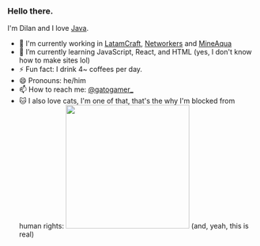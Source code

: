 ### Hello there.

I'm Dilan and I love [Java](https://en.wikipedia.org/wiki/Java_(programming_language)). 

- 🔭 I'm currently working in [LatamCraft](https://github.com/LatamCraft), [Networkers](https://github.com/NetworkersES) and [MineAqua](https://github.com/MineAqua)
- 🌱 I’m currently learning JavaScript, React, and HTML (yes, I don't know how to make sites lol)
- ⚡ Fun fact: I drink 4~ coffees per day.
- 😄 Pronouns: he/him
- 📫 How to reach me: [@gatogamer_](https://twitter.com/gatogamer_)
- 🐱 I also love cats, I'm one of that, that's the why I'm blocked from human rights: 
<img src="https://cdn.gatogamer.space/images/derechoshumanos.png" width="250"> (and, yeah, this is real)
